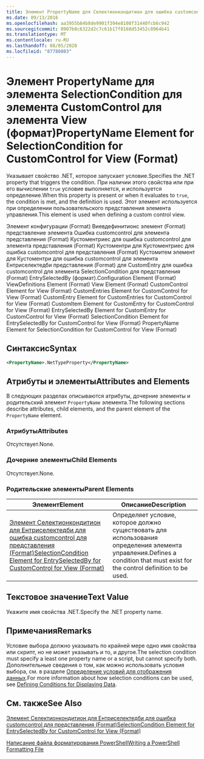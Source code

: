 ```yaml
---
title: Элемент PropertyName для Селектионкондитион для ошибка customcontrol в представлении (формат) | Документация Майкрософт
ms.date: 09/13/2016
ms.openlocfilehash: aa3955b84b8de9901f394e8108f31440fcb6c942
ms.sourcegitcommit: 0907b8c6322d2c7c61b17f8168d53452c8964b41
ms.translationtype: MT
ms.contentlocale: ru-RU
ms.lasthandoff: 08/05/2020
ms.locfileid: "87780803"
---
```

# <a name="propertyname-element-for-selectioncondition-for-customcontrol-for-view-format"></a><span data-ttu-id="db249-102">Элемент PropertyName для элемента SelectionCondition для элемента CustomControl для элемента View (формат)</span><span class="sxs-lookup"><span data-stu-id="db249-102">PropertyName Element for SelectionCondition for CustomControl for View (Format)</span></span>

<span data-ttu-id="db249-103">Указывает свойство .NET, которое запускает условие.</span><span class="sxs-lookup"><span data-stu-id="db249-103">Specifies the .NET property that triggers the condition.</span></span> <span data-ttu-id="db249-104">При наличии этого свойства или при его вычислении `true` условие выполняется, и используется определение.</span><span class="sxs-lookup"><span data-stu-id="db249-104">When this property is present or when it evaluates to `true`, the condition is met, and the definition is used.</span></span> <span data-ttu-id="db249-105">Этот элемент используется при определении пользовательского представления элемента управления.</span><span class="sxs-lookup"><span data-stu-id="db249-105">This element is used when defining a custom control view.</span></span>

<span data-ttu-id="db249-106">Элемент конфигурации (Format) Виевдефинитионс элемент (Format) представление элемента Ошибка customcontrol для элемента представления (Format) Кустоментриес для ошибка customcontrol для элемента представления (Format) Кустоментри для Кустоментриес для ошибка customcontrol для представления (Format) Кустомитем элемент для Кустоментри для ошибка customcontrol для элемента Ентриселектедби представления (Format) для CustomEntry для ошибка customcontrol для элемента SelectionCondition для представления (Format) EntrySelectedBy (формат).</span><span class="sxs-lookup"><span data-stu-id="db249-106">Configuration Element (Format) ViewDefinitions Element (Format) View Element (Format) CustomControl Element for View (Format) CustomEntries Element for CustomControl for View (Format) CustomEntry Element for CustomEntries for CustomControl for View (Format) CustomItem Element for CustomEntry for CustomControl for View (Format) EntrySelectedBy Element for CustomEntry for CustomControl for View (Format) SelectionCondition Element for EntrySelectedBy for CustomControl for View (Format) PropertyName Element for SelectionCondition for CustomControl for View (Format)</span></span>

## <a name="syntax"></a><span data-ttu-id="db249-107">Синтаксис</span><span class="sxs-lookup"><span data-stu-id="db249-107">Syntax</span></span>

```xml
<PropertyName>.NetTypeProperty</PropertyName>
```

## <a name="attributes-and-elements"></a><span data-ttu-id="db249-108">Атрибуты и элементы</span><span class="sxs-lookup"><span data-stu-id="db249-108">Attributes and Elements</span></span>

<span data-ttu-id="db249-109">В следующих разделах описываются атрибуты, дочерние элементы и родительский элемент `PropertyName` элемента.</span><span class="sxs-lookup"><span data-stu-id="db249-109">The following sections describe attributes, child elements, and the parent element of the `PropertyName` element.</span></span>

### <a name="attributes"></a><span data-ttu-id="db249-110">Атрибуты</span><span class="sxs-lookup"><span data-stu-id="db249-110">Attributes</span></span>

<span data-ttu-id="db249-111">Отсутствует.</span><span class="sxs-lookup"><span data-stu-id="db249-111">None.</span></span>

### <a name="child-elements"></a><span data-ttu-id="db249-112">Дочерние элементы</span><span class="sxs-lookup"><span data-stu-id="db249-112">Child Elements</span></span>

<span data-ttu-id="db249-113">Отсутствует.</span><span class="sxs-lookup"><span data-stu-id="db249-113">None.</span></span>

### <a name="parent-elements"></a><span data-ttu-id="db249-114">Родительские элементы</span><span class="sxs-lookup"><span data-stu-id="db249-114">Parent Elements</span></span>

|<span data-ttu-id="db249-115">Элемент</span><span class="sxs-lookup"><span data-stu-id="db249-115">Element</span></span>|<span data-ttu-id="db249-116">Описание</span><span class="sxs-lookup"><span data-stu-id="db249-116">Description</span></span>|
|-------------|-----------------|
|[<span data-ttu-id="db249-117">Элемент Селектионкондитион для Ентриселектедби для ошибка customcontrol для представления (Format)</span><span class="sxs-lookup"><span data-stu-id="db249-117">SelectionCondition Element for EntrySelectedBy for CustomControl for View (Format)</span></span>](./selectioncondition-element-for-entryselectedby-for-customcontrol-format.md)|<span data-ttu-id="db249-118">Определяет условие, которое должно существовать для использования определения элемента управления.</span><span class="sxs-lookup"><span data-stu-id="db249-118">Defines a condition that must exist for the control definition to be used.</span></span>|

## <a name="text-value"></a><span data-ttu-id="db249-119">Текстовое значение</span><span class="sxs-lookup"><span data-stu-id="db249-119">Text Value</span></span>

<span data-ttu-id="db249-120">Укажите имя свойства .NET.</span><span class="sxs-lookup"><span data-stu-id="db249-120">Specify the .NET property name.</span></span>

## <a name="remarks"></a><span data-ttu-id="db249-121">Примечания</span><span class="sxs-lookup"><span data-stu-id="db249-121">Remarks</span></span>

<span data-ttu-id="db249-122">Условие выбора должно указывать по крайней мере одно имя свойства или скрипт, но не может указывать и то, и другое.</span><span class="sxs-lookup"><span data-stu-id="db249-122">The selection condition must specify a least one property name or a script, but cannot specify both.</span></span> <span data-ttu-id="db249-123">Дополнительные сведения о том, как можно использовать условия выбора, см. в разделе [Определение условий для отображения данных](./defining-conditions-for-displaying-data.md).</span><span class="sxs-lookup"><span data-stu-id="db249-123">For more information about how selection conditions can be used, see [Defining Conditions for Displaying Data](./defining-conditions-for-displaying-data.md).</span></span>

## <a name="see-also"></a><span data-ttu-id="db249-124">См. также</span><span class="sxs-lookup"><span data-stu-id="db249-124">See Also</span></span>

[<span data-ttu-id="db249-125">Элемент Селектионкондитион для Ентриселектедби для ошибка customcontrol для представления (Format)</span><span class="sxs-lookup"><span data-stu-id="db249-125">SelectionCondition Element for EntrySelectedBy for CustomControl for View (Format)</span></span>](./selectioncondition-element-for-entryselectedby-for-customcontrol-format.md)

[<span data-ttu-id="db249-126">Написание файла форматирования PowerShell</span><span class="sxs-lookup"><span data-stu-id="db249-126">Writing a PowerShell Formatting File</span></span>](./writing-a-powershell-formatting-file.md)
